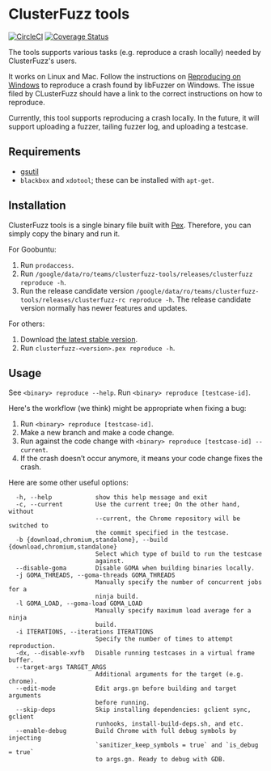 ClusterFuzz tools
=================================

[![CircleCI](https://circleci.com/gh/google/clusterfuzz-tools/tree/master.svg?style=shield)](https://circleci.com/gh/google/clusterfuzz-tools/tree/master)
[![Coverage Status](https://coveralls.io/repos/github/google/clusterfuzz-tools/badge.svg?branch=master)](https://coveralls.io/github/google/clusterfuzz-tools?branch=master)

The tools supports various tasks (e.g. reproduce a crash locally)
needed by ClusterFuzz's users.

It works on Linux and Mac. 
Follow the instructions on [Reproducing on Windows](https://chromium.googlesource.com/chromium/src/+/master/testing/libfuzzer/reproducing_on_windows.md) to reproduce a crash found by libFuzzer on Windows.
The issue filed by CLusterFuzz should have a link to the correct instructions on how to reproduce.

Currently, this tool supports reproducing a crash locally. In the future, it will
support uploading a fuzzer, tailing fuzzer log, and uploading a testcase.


Requirements
---------------

* [gsutil](https://cloud.google.com/storage/docs/gsutil_install)
* `blackbox` and `xdotool`; these can be installed with `apt-get`.


Installation
-----------------

ClusterFuzz tools is a single binary file built with [Pex](https://github.com/pantsbuild/pex).
Therefore, you can simply copy the binary and run it.


For Goobuntu:

1. Run `prodaccess`.
2. Run `/google/data/ro/teams/clusterfuzz-tools/releases/clusterfuzz reproduce -h`.
3. Run the release candidate version `/google/data/ro/teams/clusterfuzz-tools/releases/clusterfuzz-rc reproduce -h`. The release candidate version normally has newer features and updates.

For others:

1. Download [the latest stable version](https://storage.cloud.google.com/clusterfuzz-tools).
2. Run `clusterfuzz-<version>.pex reproduce -h`.


Usage
------

See `<binary> reproduce --help`. Run `<binary> reproduce [testcase-id]`.

Here's the workflow (we think) might be appropriate when fixing a bug:

1. Run `<binary> reproduce [testcase-id]`.
2. Make a new branch and make a code change.
3. Run against the code change with `<binary> reproduce [testcase-id] --current`.
4. If the crash doesn’t occur anymore, it means your code change fixes the crash.


Here are some other useful options:

```
  -h, --help            show this help message and exit
  -c, --current         Use the current tree; On the other hand, without
                        --current, the Chrome repository will be switched to
                        the commit specified in the testcase.
  -b {download,chromium,standalone}, --build {download,chromium,standalone}
                        Select which type of build to run the testcase
                        against.
  --disable-goma        Disable GOMA when building binaries locally.
  -j GOMA_THREADS, --goma-threads GOMA_THREADS
                        Manually specify the number of concurrent jobs for a
                        ninja build.
  -l GOMA_LOAD, --goma-load GOMA_LOAD
                        Manually specify maximum load average for a ninja
                        build.
  -i ITERATIONS, --iterations ITERATIONS
                        Specify the number of times to attempt reproduction.
  -dx, --disable-xvfb   Disable running testcases in a virtual frame buffer.
  --target-args TARGET_ARGS
                        Additional arguments for the target (e.g. chrome).
  --edit-mode           Edit args.gn before building and target arguments
                        before running.
  --skip-deps           Skip installing dependencies: gclient sync, gclient
                        runhooks, install-build-deps.sh, and etc.
  --enable-debug        Build Chrome with full debug symbols by injecting
                        `sanitizer_keep_symbols = true` and `is_debug = true`
                        to args.gn. Ready to debug with GDB.
```
